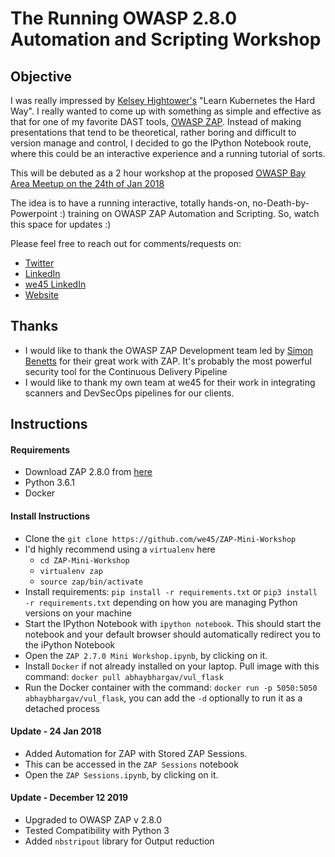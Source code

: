 # The Running OWASP 2.8.0 Automation and Scripting Workshop

## Objective
I was really impressed by [Kelsey Hightower's](https://twitter.com/kelseyhightower)	"Learn Kubernetes the Hard Way". I really wanted to come up with something as simple and effective as that for one of my favorite DAST tools, [OWASP ZAP](https://github.com/zaproxy/zaproxy). Instead of making presentations that tend to be theoretical, rather boring and difficult to version manage and control, I decided to go the IPython Notebook route, where this could be an interactive experience and a running tutorial of sorts. 

This will be debuted as a 2 hour workshop at the proposed [OWASP Bay Area Meetup on the 24th of Jan 2018](https://www.meetup.com/Bay-Area-OWASP/)

The idea is to have a running interactive, totally hands-on, no-Death-by-Powerpoint :) training on OWASP ZAP Automation and Scripting. So, watch this space for updates :)

Please feel free to reach out for comments/requests on: 

- [Twitter](https://twitter.com/abhaybhargav)
- [LinkedIn](https://www.linkedin.com/in/abhaybhargav)
- [we45 LinkedIn](https://www.linkedin.com/company/1155059/)
- [Website](https://www.we45.com)

## Thanks
- I would like to thank the OWASP ZAP Development team led by [Simon Benetts](https://twitter.com/psiinon) for their great work with ZAP. It's probably the most powerful security tool for the Continuous Delivery Pipeline
- I would like to thank my own team at we45 for their work in integrating scanners and DevSecOps pipelines for our clients. 

## Instructions

#### Requirements
* Download ZAP 2.8.0 from [here](https://github.com/zaproxy/zaproxy/wiki/Downloads)
* Python 3.6.1
* Docker

#### Install Instructions
* Clone the `git clone https://github.com/we45/ZAP-Mini-Workshop`
* I'd highly recommend using a `virtualenv` here
	* `cd ZAP-Mini-Workshop`
	* `virtualenv zap`
	* `source zap/bin/activate`
* Install requirements: `pip install -r requirements.txt` or `pip3 install -r requirements.txt` depending on how you are managing Python versions on your machine
* Start the IPython Notebook with `ipython notebook`. This should start the notebook and your default browser should automatically redirect you to the iPython Notebook
* Open the `ZAP 2.7.0 Mini Workshop.ipynb`, by clicking on it.
* Install `Docker` if not already installed on your laptop. Pull image with this command: `docker pull abhaybhargav/vul_flask`
* Run the Docker container with the command: `docker run -p 5050:5050 abhaybhargav/vul_flask`, you can add the `-d` optionally to run it as a detached process

#### Update - 24 Jan 2018
* Added Automation for ZAP with Stored ZAP Sessions. 
* This can be accessed in the `ZAP Sessions` notebook
* Open the `ZAP Sessions.ipynb`, by clicking on it.

#### Update - December 12 2019
* Upgraded to OWASP ZAP v 2.8.0
* Tested Compatibility with Python 3
* Added `nbstripout` library for Output reduction